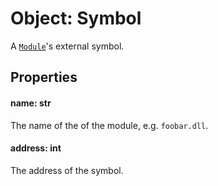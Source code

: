 # Object: Symbol

A [`Module`](../modules/objects-module.md)'s external symbol.

## Properties

#### name: str
The name of the of the module, e.g. `foobar.dll`.

#### address: int
The address of the symbol.
